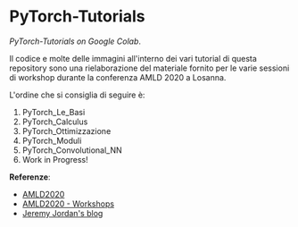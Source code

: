 # PyTorch-Tutorials
*PyTorch-Tutorials on Google Colab*. 

Il codice e molte delle immagini all'interno dei vari tutorial di questa repository sono una rielaborazione del materiale fornito per le varie sessioni di workshop durante la conferenza AMLD 2020 a Losanna. 

L'ordine che si consiglia di seguire è: 
1. PyTorch_Le_Basi
2. PyTorch_Calculus
3. PyTorch_Ottimizzazione
4. PyTorch_Moduli
5. PyTorch_Convolutional_NN
6. Work in Progress!

**Referenze**:
- [AMLD2020](https://appliedmldays.org)
- [AMLD2020 - Workshops](https://appliedmldays.org/workshops)
- [Jeremy Jordan's blog](https://www.jeremyjordan.me/data-science/)
